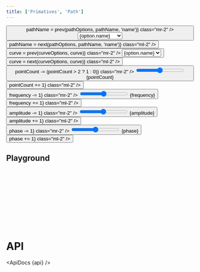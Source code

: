 ```yaml
---
title: ['Primatives', 'Path']
---
```


<script lang="ts">
	import * as easings from 'svelte/easing';
	import * as d3shapes from 'd3-shape';
	import { group } from 'd3-array';
	import { mdiChevronLeft, mdiChevronRight } from '@mdi/js';

	import {
		ApiDocs,
		Button,
		Field,
		SelectField,
		Switch
	} from 'svelte-ux';

	import api from '$lib/components/Path.svelte?raw&sveld';

	import Chart, { Svg } from '$lib/components/Chart.svelte';
	import AxisX from '$lib/components/AxisX.svelte';
	import AxisY from '$lib/components/AxisY.svelte';
	import Baseline from '$lib/components/Baseline.svelte';
	import HighlightLine from '$lib/components/HighlightLine.svelte';
	import Labels from '$lib/components/Labels.svelte';
	import Points from '$lib/components/Points.svelte';
	import Path from '$lib/components/Path.svelte';

	import Preview from '$lib/docs/Preview.svelte';

	let amplitude = 1;
	let frequency = 10;
	let phase = 0;

	let pathName = 'sin';
	let pointCount = 100;

	$: mathOptions = [
		{ name: 'sin', group: 'math', value: x => amplitude * Math.sin((x) * frequency) + phase},
		{ name: 'cos', group: 'math', value: x => amplitude * Math.cos((x) * frequency) + phase},
		{ name: 'tan', group: 'math', value: x => amplitude * Math.tan((x) * frequency) + phase},
		{ name: 'sqrt', group: 'math', value: x => amplitude * Math.sqrt((x) * frequency) + phase},
		{ name: 'ceil', group: 'math', value: x => amplitude * Math.ceil((x) * frequency) + phase},
		{ name: 'floor', group: 'math', value: x => amplitude * Math.floor((x) * frequency) + phase},
		{ name: 'round', group: 'math', value: x => amplitude * Math.round((x) * frequency) + phase},
		{ name: 'random', group: 'math', value: x => amplitude * Math.random() + phase},
		{ name: 'pow', group: 'math', value: x => amplitude * Math.pow((x), frequency) + phase},
	]

	const easingOptions = Object.entries(easings).map(([key, value]) => {
		return {
			name: key,
			group: 'easing',
			value
		}
	})

	$: pathOptions = [...mathOptions, ...easingOptions]
	$: pathOptionsByGroup = group(pathOptions, d => d.group)

	$: pathGenerator = pathOptions.find(d => d.name === pathName).value;
	$: data = Array.from({ length: pointCount }).map((_, i) => {
		return {
			x: i + 1,
		  y: pathGenerator(i / pointCount) ?? i
		}
	})

	let curve = d3shapes['curveLinear'];
	const curveOptions = Object
		.keys(d3shapes)
		.filter(key => key.startsWith('curve'))
		.filter(key => !key.endsWith('Open') && !key.endsWith('Closed'))
		.map(key => {
			return {
				name: key.replace('curve', ''),
				value: d3shapes[key]
			}
		})

	function prev(options, current, value = 'value') {
		const index = options.findIndex(x => x[value] === current);
		if (index === 0) {
			return options[options.length - 1][value]
		} else {
			return options[index - 1][value]
		}
	}

	function next(options, current, value = 'value') {
		console.log({ options, current })
		const index = options.findIndex(x => x[value] === current);
		console.log({ index })
		if (index === options.length - 1) {
			return options[0][value]
		} else {
			return options[index + 1][value]
		}
	}

	let showPoints = false;
	let tweened = true;
</script>

<div class="grid gap-2 sticky top-0 z-10">
	<div class="grid grid-cols-[1fr,1fr,1fr,auto,auto] gap-2">
		<Field label="Path Example" let:id>
			<Button icon={mdiChevronLeft} on:click={() => pathName = prev(pathOptions, pathName, 'name')} class="mr-2" />
			<select bind:value={pathName} class="w-full outline-none appearance-none text-sm" {id}>
				{#each [...pathOptionsByGroup] as [group, options]}
					<optgroup label={group}>
						{#each options as option}
							<option value={option.name}>{option.name}</option>
						{/each}
					</optgroup>
				{/each}
			</select>
			<Button icon={mdiChevronRight} on:click={() => pathName = next(pathOptions, pathName, 'name')} class="ml-2" />
		</Field>
		<Field label="Curve" let:id>
			<Button icon={mdiChevronLeft} on:click={() => curve = prev(curveOptions, curve)} class="mr-2" />
			<select bind:value={curve} class="w-full outline-none appearance-none text-sm" {id}>
				{#each curveOptions as option}
					<option value={option.value}>{option.name}</option>
				{/each}
			</select>
			<Button icon={mdiChevronRight} on:click={() => curve = next(curveOptions, curve)} class="ml-2" />
		</Field>
		<Field label="Points" let:id>
			<Button icon={mdiChevronLeft} on:click={() => pointCount -= (pointCount > 2 ? 1 : 0)} class="mr-2" />
			<input type="range" bind:value={pointCount} min={2} max={100} {id} class="h-6 w-full" /> <span class="ml-4 text-sm text-black/50">{pointCount}</span>
			<Button icon={mdiChevronRight} on:click={() => pointCount += 1} class="ml-2" />
		</Field>
		<Field label="Show points" let:id>
			<Switch bind:checked={showPoints} {id} />
		</Field>
		<Field label="Tweened" let:id>
			<Switch bind:checked={tweened} {id} />
		</Field>
	</div>
	<div class="grid grid-cols-[1fr,1fr,1fr] gap-2">
		<Field label="Frequency" let:id>
			<Button icon={mdiChevronLeft} on:click={() => frequency -= 1} class="mr-2" />
			<input type="range" bind:value={frequency} min={1} max={100} {id} class="h-6 w-full" /> <span class="ml-4 text-sm text-black/50">{frequency}</span>
			<Button icon={mdiChevronRight} on:click={() => frequency += 1} class="ml-2" />
		</Field>
		<Field label="Amplitude" let:id>
			<Button icon={mdiChevronLeft} on:click={() => amplitude -= 1} class="mr-2" />
			<input type="range" bind:value={amplitude} min={1} max={100} {id} class="h-6 w-full" /> <span class="ml-4 text-sm text-black/50">{amplitude}</span>
			<Button icon={mdiChevronRight} on:click={() => amplitude += 1} class="ml-2" />
		</Field>
		<Field label="Phase" let:id>
			<Button icon={mdiChevronLeft} on:click={() => phase -= 1} class="mr-2" />
			<input type="range" bind:value={phase} min={1} max={100} {id} class="h-6 w-full" /> <span class="ml-4 text-sm text-black/50">{phase}</span>
			<Button icon={mdiChevronRight} on:click={() => phase += 1} class="ml-2" />
		</Field>
	</div>
</div>

## Playground

<Preview>
	<div class="h-[300px] p-4 border rounded">
		<Chart
			{data}
			x="x"
			y="y"
			yNice
			padding={{ left: 16, bottom: 24 }}
		>
			<Svg>
				<AxisY gridlines />
				<AxisX />
				<Baseline x y />
				<Path {curve} {tweened} />
				{#if showPoints}
					<Points {tweened} />
				{/if}
			</Svg>
		</Chart>
	</div>
</Preview>

# API

<ApiDocs {api} />
